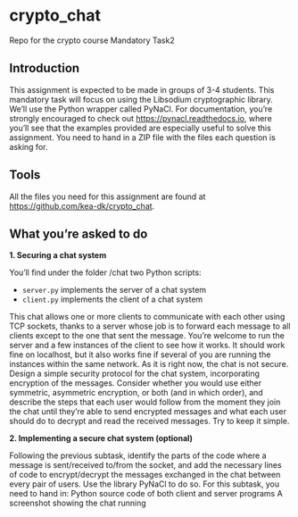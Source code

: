 # crypto_chat
Repo for the crypto course Mandatory Task2


## Introduction
This assignment is expected to be made in groups of 3-4 students.
This mandatory task will focus on using the Libsodium cryptographic library. We’ll use the Python wrapper called PyNaCl. For documentation, you’re strongly encouraged to check out  https://pynacl.readthedocs.io, where you’ll see that the examples provided are especially useful to solve this assignment. 
You need to hand in a ZIP file with the files each question is asking for.

## Tools
All the files you need for this assignment are found at https://github.com/kea-dk/crypto_chat.


## What you’re asked to do

**1. Securing a chat system**

You’ll find under the folder /chat two Python scripts:
- `server.py` implements the server of a chat system
- `client.py` implements the client of a chat system

This chat allows one or more clients to communicate with each other using TCP sockets, thanks to a server whose job is to forward each message to all clients except to the one that sent the message. You’re welcome to run the server and a few instances of the client to see how it works. It should work fine on localhost, but it also works fine if several of you are running the instances within the same network.
As it is right now, the chat is not secure. Design a simple security protocol for the chat system, incorporating encryption of the messages. Consider whether you would use either symmetric, asymmetric encryption, or both (and in which order), and describe the steps that each user would follow from the moment they join the chat until they’re able to send encrypted messages and what each user should do to decrypt and read the received messages. Try to keep it simple.

**2. Implementing a secure chat system (optional)**

Following the previous subtask, identify the parts of the code where a message is sent/received to/from the socket, and add the necessary lines of code to encrypt/decrypt the messages exchanged in the chat between every pair of users. Use the library PyNaCl to do so.
For this subtask, you need to hand in:
Python source code of both client and server programs
A screenshot showing the chat running
